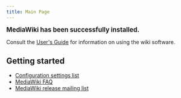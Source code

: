 ```yaml
---
title: Main Page
---
```


<big>**MediaWiki has been successfully installed.**</big>

Consult the [User's
Guide](http://meta.wikipedia.org/wiki/MediaWiki_User%27s_Guide) for
information on using the wiki software.

Getting started
---------------

-   [Configuration settings
    list](http://www.mediawiki.org/wiki/Help:Configuration_settings)
-   [MediaWiki FAQ](http://www.mediawiki.org/wiki/Help:FAQ)
-   [MediaWiki release mailing
    list](http://mail.wikipedia.org/mailman/listinfo/mediawiki-announce)

